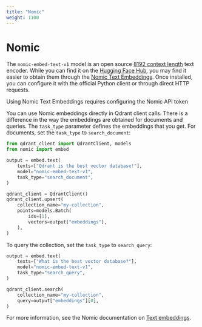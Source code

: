 ```yaml
---
title: "Nomic"
weight: 1100
---
```


# Nomic

The `nomic-embed-text-v1` model is an open source [8192 context length](https://github.com/nomic-ai/contrastors) text encoder.
While you can find it on the [Hugging Face Hub](https://huggingface.co/nomic-ai/nomic-embed-text-v1), 
you may find it easier to obtain them through the [Nomic Text Embeddings](https://docs.nomic.ai/reference/endpoints/nomic-embed-text).
Once installed, you can configure it with the official Python client or through direct HTTP requests.

<aside role="status">Using Nomic Text Embeddings requires configuring the Nomic API token</aside>

You can use Nomic embeddings directly in Qdrant client calls. There is a difference in the way the embeddings
are obtained for documents and queries. The `task_type` parameter defines the embeddings that you get.
For documents, set the `task_type` to `search_document`:

```python
from qdrant_client import QdrantClient, models
from nomic import embed

output = embed.text(
    texts=["Qdrant is the best vector database!"],
    model="nomic-embed-text-v1",
    task_type="search_document",
)

qdrant_client = QdrantClient()
qdrant_client.upsert(
    collection_name="my-collection",
    points=models.Batch(
        ids=[1],
        vectors=output["embeddings"],
    ),
)
```

To query the collection, set the `task_type` to `search_query`:

```python
output = embed.text(
    texts=["What is the best vector database?"],
    model="nomic-embed-text-v1",
    task_type="search_query",
)

qdrant_client.search(
    collection_name="my-collection",
    query=output["embeddings"][0],
)
```

For more information, see the Nomic documentation on [Text embeddings](https://docs.nomic.ai/reference/endpoints/nomic-embed-text).
